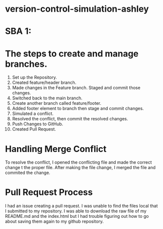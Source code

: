 # version-control-simulation-ashley
# SBA 1: 

# The steps to create and manage branches.

  1. Set up the Repository.
  2. Created feature/header branch.
  3. Made changes in the Feature branch. Staged and commit those changes.
  4. Switched back to the main branch.
  5. Create another branch called feature/footer.
  6. Added footer element to branch then stage and commit changes.
  7. Simulated a conflict.
  8. Resolved the conflict, then commit the resolved changes.
  9. Push Changes to GitHub.
  10. Created Pull Request.

# Handling Merge Conflict

  To resolve the conflict, I opened the conflicting file and made the correct change t the proper file. After making the file change, I merged the file and commited the change. 

# Pull Request Process

  I had an issue creating a pull request. I was unable to find the files local that I submitted to my repository. I was able to download the raw file of my README.md and the index.html but I had trouble figuring out how to go about saving them again to my github repository.


